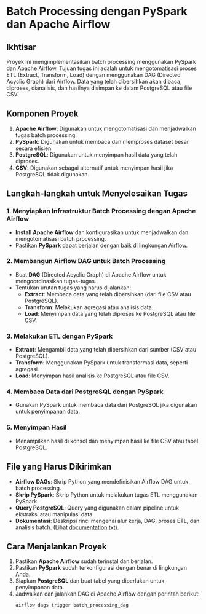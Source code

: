 # Batch Processing dengan PySpark dan Apache Airflow

## Ikhtisar
Proyek ini mengimplementasikan batch processing menggunakan PySpark dan Apache Airflow. Tujuan tugas ini adalah untuk mengotomatisasi proses ETL (Extract, Transform, Load) dengan menggunakan DAG (Directed Acyclic Graph) dari Airflow. Data yang telah dibersihkan akan dibaca, diproses, dianalisis, dan hasilnya disimpan ke dalam PostgreSQL atau file CSV.

## Komponen Proyek
1. **Apache Airflow**: Digunakan untuk mengotomatisasi dan menjadwalkan tugas batch processing.
2. **PySpark**: Digunakan untuk membaca dan memproses dataset besar secara efisien.
3. **PostgreSQL**: Digunakan untuk menyimpan hasil data yang telah diproses.
4. **CSV**: Digunakan sebagai alternatif untuk menyimpan hasil jika PostgreSQL tidak digunakan.

## Langkah-langkah untuk Menyelesaikan Tugas

### 1. Menyiapkan Infrastruktur Batch Processing dengan Apache Airflow
- **Install Apache Airflow** dan konfigurasikan untuk menjadwalkan dan mengotomatisasi batch processing.
- Pastikan **PySpark** dapat berjalan dengan baik di lingkungan Airflow.

### 2. Membangun Airflow DAG untuk Batch Processing
- Buat **DAG** (Directed Acyclic Graph) di Apache Airflow untuk mengoordinasikan tugas-tugas.
- Tentukan urutan tugas yang harus dijalankan:
  - **Extract**: Membaca data yang telah dibersihkan (dari file CSV atau PostgreSQL).
  - **Transform**: Melakukan agregasi atau analisis data.
  - **Load**: Menyimpan data yang telah diproses ke PostgreSQL atau file CSV.

### 3. Melakukan ETL dengan PySpark
- **Extract**: Mengambil data yang telah dibersihkan dari sumber (CSV atau PostgreSQL).
- **Transform**: Menggunakan PySpark untuk transformasi data, seperti agregasi.
- **Load**: Menyimpan hasil analisis ke PostgreSQL atau file CSV.

### 4. Membaca Data dari PostgreSQL dengan PySpark
- Gunakan PySpark untuk membaca data dari PostgreSQL jika digunakan untuk penyimpanan data.

### 5. Menyimpan Hasil
- Menampilkan hasil di konsol dan menyimpan hasil ke file CSV atau tabel PostgreSQL.

## File yang Harus Dikirimkan
- **Airflow DAGs**: Skrip Python yang mendefinisikan Airflow DAG untuk batch processing.
- **Skrip PySpark**: Skrip Python untuk melakukan tugas ETL menggunakan PySpark.
- **Query PostgreSQL**: Query yang digunakan dalam pipeline untuk ekstraksi atau manipulasi data.
- **Dokumentasi**: Deskripsi rinci mengenai alur kerja, DAG, proses ETL, dan analisis batch. (Lihat [documentation.txt](dags/documentation.txt)).

## Cara Menjalankan Proyek
1. Pastikan **Apache Airflow** sudah terinstal dan berjalan.
2. Pastikan **PySpark** sudah terkonfigurasi dengan benar di lingkungan Anda.
3. Siapkan **PostgreSQL** dan buat tabel yang diperlukan untuk penyimpanan data.
4. Jadwalkan dan jalankan DAG di Apache Airflow dengan perintah berikut:
   ```bash
   airflow dags trigger batch_processing_dag
